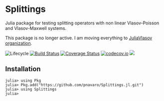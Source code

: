 # Splittings

Julia package for testing splitting operators with non linear Vlasov-Poisson and Vlasov-Maxwell systems.

This package is no longer active. I am moving everything to [JuliaVlasov organization](https://github.com/JuliaVlasov).

![Lifecycle](https://img.shields.io/badge/lifecycle-archived-red.svg)
[![Build Status](https://travis-ci.org/pnavaro/Splittings.jl.svg?branch=master)](https://travis-ci.org/pnavaro/Splittings.jl)
[![Coverage Status](https://coveralls.io/repos/github/pnavaro/Splittings.jl/badge.svg)](https://coveralls.io/github/pnavaro/Splittings.jl)
[![codecov.io](http://codecov.io/github/pnavaro/Splittings.jl/coverage.svg?branch=master)](http://codecov.io/github/pnavaro/Splittings.jl?branch=master)
[![](https://img.shields.io/badge/docs-dev-blue.svg)](https://pnavaro.github.io/Splittings.jl/dev)

## Installation

~~~
julia> using Pkg
julia> Pkg.add("https://github.com/pnavaro/Splittings.jl.git")
julia> using Splittings
julia>
~~~
